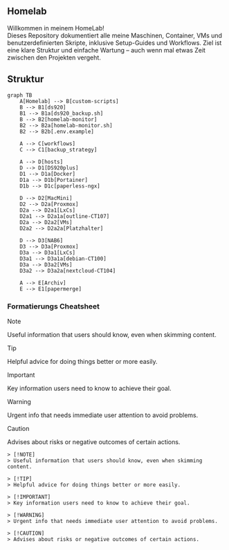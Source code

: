 ## Homelab

Willkommen in meinem HomeLab!  
Dieses Repository dokumentiert alle meine Maschinen, Container, VMs und benutzerdefinierten Skripte, inklusive Setup-Guides und Workflows. Ziel ist eine klare Struktur und einfache Wartung – auch wenn mal etwas Zeit zwischen den Projekten vergeht.

## Struktur

```mermaid
graph TB
    A[Homelab] --> B[custom-scripts]
    B --> B1[ds920]
    B1 --> B1a[ds920_backup.sh]
    B --> B2[homelab-monitor]
    B2 --> B2a[homelab-monitor.sh]
    B2 --> B2b[.env.example]

    A --> C[workflows]
    C --> C1[backup_strategy]

    A --> D[hosts]
    D --> D1[DS920plus]
    D1 --> D1a[Docker]
    D1a --> D1b[Portainer]
    D1b --> D1c[paperless-ngx]

    D --> D2[MacMini]
    D2 --> D2a[Proxmox]
    D2a --> D2a1[LxCs]
    D2a1 --> D2a1a[outline-CT107]
    D2a --> D2a2[VMs]
    D2a2 --> D2a2a[Platzhalter]

    D --> D3[NAB6]
    D3 --> D3a[Proxmox]
    D3a --> D3a1[LxCs]
    D3a1 --> D3a1a[debian-CT100]
    D3a --> D3a2[VMs]
    D3a2 --> D3a2a[nextcloud-CT104]

    A --> E[Archiv]
    E --> E1[papermerge]
```

### Formatierungs Cheatsheet

> [!NOTE]
> Useful information that users should know, even when skimming content.

> [!TIP]
> Helpful advice for doing things better or more easily.

> [!IMPORTANT]
> Key information users need to know to achieve their goal.

> [!WARNING]
> Urgent info that needs immediate user attention to avoid problems.

> [!CAUTION]
> Advises about risks or negative outcomes of certain actions.

```
> [!NOTE]
> Useful information that users should know, even when skimming content.

> [!TIP]
> Helpful advice for doing things better or more easily.

> [!IMPORTANT]
> Key information users need to know to achieve their goal.

> [!WARNING]
> Urgent info that needs immediate user attention to avoid problems.

> [!CAUTION]
> Advises about risks or negative outcomes of certain actions.
```
